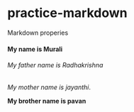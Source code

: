 # practice-markdown
Markdown properies

#### My name is Murali
###### My father name is Radhakrishna 
*My mother name is jayanthi*.  

**My brother name is pavan**
